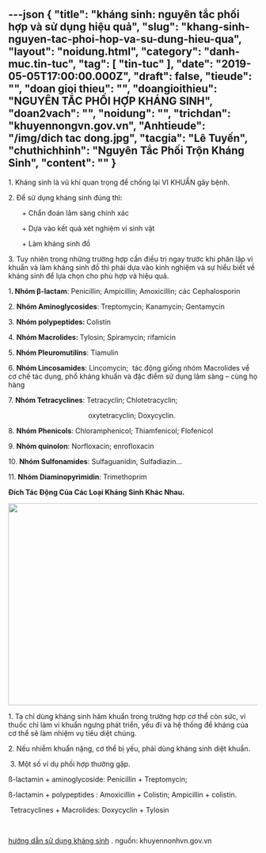 ---json
{
    "title": "kháng sinh: nguyên tắc phối hợp và sử dụng hiệu quả",
    "slug": "khang-sinh-nguyen-tac-phoi-hop-va-su-dung-hieu-qua",
    "layout": "noidung.html",
    "category": "danh-muc.tin-tuc",
    "tag": [
        "tin-tuc"
    ],
    "date": "2019-05-05T17:00:00.000Z",
    "draft": false,
    "tieude": "",
    "doan gioi thieu": "",
    "doangioithieu": "NGUYÊN TẮC PHỐI HỢP KHÁNG SINH",
    "doan2vach": "",
    "noidung": "",
    "trichdan": "khuyennongvn.gov.vn",
    "Anhtieude": "/img/dich tac dong.jpg",
    "tacgia": "Lê Tuyến",
    "chuthichhinh": "Nguyên Tắc Phối Trộn Kháng Sinh",
    "__content__": ""
}
---
<p>1.&nbsp;Kh&aacute;ng sinh l&agrave; vũ kh&iacute; quan trọng&nbsp;để chống lại&nbsp;VI KHUẨN&nbsp;g&acirc;y bệnh.</p>

<p>2. Để sử dụng kh&aacute;ng sinh đ&uacute;ng th&igrave;:</p>

<p>&nbsp;&nbsp;&nbsp;&nbsp;&nbsp;&nbsp;&nbsp;+ Chẩn đo&aacute;n l&acirc;m s&agrave;ng ch&iacute;nh x&aacute;c</p>

<p>&nbsp;&nbsp;&nbsp;&nbsp;&nbsp;&nbsp;&nbsp;+ Dựa v&agrave;o kết quả x&eacute;t nghiệm vi sinh vật</p>

<p>&nbsp;&nbsp;&nbsp;&nbsp;&nbsp;&nbsp;&nbsp;+ L&agrave;m kh&aacute;ng sinh đồ</p>

<p>3. Tuy nhi&ecirc;n trong những trường hợp cần điều trị ngay trước khi ph&acirc;n lập&nbsp;vi khuẩn v&agrave; l&agrave;m kh&aacute;ng sinh đồ th&igrave; phải dựa v&agrave;o&nbsp;kinh nghiệm v&agrave; sự hiểu&nbsp;biết về kh&aacute;ng sinh&nbsp;để lựa chọn cho ph&ugrave; hợp v&agrave; hiệu quả.</p>

<p>1<strong>. Nh&oacute;m&nbsp;</strong><strong>&beta;</strong><strong>-lactam</strong>: Penicillin; Ampicillin; Amoxicillin; c&aacute;c&nbsp;Cephalosporin</p>

<p>2.&nbsp;<strong>Nh&oacute;m Aminoglycosides</strong>: Treptomycin; Kanamycin; Gentamycin</p>

<p>3.&nbsp;<strong>Nh&oacute;m polypeptides</strong><strong>:&nbsp;</strong>Colistin</p>

<p>4.&nbsp;<strong>Nh&oacute;m Macrolides</strong><strong>:&nbsp;</strong>Tylosin; Spiramycin; rifamicin</p>

<p>5.&nbsp;<strong>Nh&oacute;m Pleuromutilins</strong>:&nbsp;Tiamulin</p>

<p>6.&nbsp;<strong>Nh&oacute;m Lincosamides</strong>:&nbsp;Lincomycin;&nbsp;&nbsp;t&aacute;c động giống nh&oacute;m&nbsp;Macrolides về cơ chế t&aacute;c dụng, phổ kh&aacute;ng khuẩn v&agrave; đặc điểm sử dụng&nbsp;l&acirc;m s&agrave;ng &ndash; c&ugrave;ng họ h&agrave;ng</p>

<p>7.&nbsp;<strong>Nh&oacute;m Tetracyclines</strong>: Tetracyclin; Chlotetracyclin;&nbsp;&nbsp;&nbsp;&nbsp;</p>

<p>&nbsp;&nbsp;&nbsp;&nbsp;&nbsp;&nbsp;&nbsp;&nbsp;&nbsp;&nbsp;&nbsp;&nbsp;&nbsp;&nbsp;&nbsp;&nbsp;&nbsp;&nbsp;&nbsp;&nbsp;&nbsp;&nbsp;&nbsp;&nbsp;&nbsp;&nbsp;&nbsp;&nbsp;&nbsp;&nbsp;&nbsp;&nbsp;&nbsp;&nbsp;&nbsp;&nbsp;&nbsp;&nbsp;&nbsp;&nbsp;&nbsp;oxytetracyclin; Doxycyclin.</p>

<p>8.&nbsp;<strong>Nh&oacute;m Phenicols</strong>: Chloramphenicol; Thiamfenicol;&nbsp;Flofenicol</p>

<p>9.&nbsp;<strong>Nh&oacute;m quinolon</strong>:&nbsp;Norfloxacin; enrofloxacin</p>

<p>10.&nbsp;<strong>Nh&oacute;m Sulfonamides</strong>: Sulfaguanidin, Sulfadiazin&hellip;</p>

<p>11.&nbsp;<strong>Nh&oacute;m Diaminopyrimidin</strong>: Trimethoprim</p>

<p><strong>Đ&iacute;ch T&aacute;c Động Của C&aacute;c Loại Kh&aacute;ng Sinh Kh&aacute;c Nhau.</strong></p>

<p><a href="http://3.bp.blogspot.com/-xpagcbfQpIM/U_lwEFe0ZfI/AAAAAAAAAUk/BsWYMDGHtAU/s1600/nguyen%2Btac%2Bphoi%2Bhop%2Bkhang%2Bsinh.jpg"><img src="https://lh4.googleusercontent.com/-xpagcbfQpIM/U_lwEFe0ZfI/AAAAAAAAAUk/BsWYMDGHtAU/s1600/nguyen%2Btac%2Bphoi%2Bhop%2Bkhang%2Bsinh.jpg" style="height:408px; width:640px" /></a></p>

<p>1. Ta chỉ d&ugrave;ng kh&aacute;ng sinh h&atilde;m khuẩn trong trường hợp cơ&nbsp;thể c&ograve;n sức, v&igrave; thuốc chỉ l&agrave;m vi khuẩn ngưng ph&aacute;t triển,&nbsp;yếu đi v&agrave; hệ thống đề kh&aacute;ng của cơ thể sẽ l&agrave;m nhiệm vụ&nbsp;ti&ecirc;u diệt ch&uacute;ng.</p>

<p>2. Nếu nhiễm khuẩn nặng, cơ thể bị yếu, phải d&ugrave;ng kh&aacute;ng&nbsp;sinh diệt khuẩn.</p>

<p>&nbsp;3. Một số v&iacute; dụ phối hợp thường gặp.</p>

<p>&szlig;-lactamin + aminoglycoside: Penicillin +&nbsp;Treptomycin;</p>

<p>&szlig;-lactamin +&nbsp;polypeptides<strong>&nbsp;</strong>: Amoxicillin + Colistin; Ampicillin + colistin.</p>

<p><strong>&nbsp;</strong>Tetracyclines&nbsp;+&nbsp;Macrolides: Doxycyclin + Tylosin</p>

<p>&nbsp;</p>
<p> <a href="/img/khangsinh.pdf">hướng dẫn sử dụng kháng sinh</a>  . nguồn: khuyennonhvn.gov.vn</p>